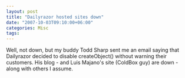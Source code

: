 ```yaml
---
layout: post
title: "Dailyrazor hosted sites down"
date: "2007-10-03T09:10:00+06:00"
categories: Misc 
tags: 
---
```


Well, not down, but my buddy Todd Sharp sent me an email saying that Dailyrazor decided to disable createObject() without warning their customers. His blog - and Luis Majano's site (ColdBox guy) are down - along with others I assume.